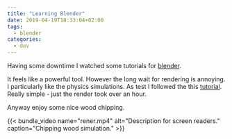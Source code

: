 ```yaml
---
title: "Learning Blender"
date: 2019-04-19T18:33:04+02:00
tags:
  - blender
categories:
  - dev
---
```


Having some downtime I watched some tutorials for [blender](https://www.blender.org).

It feels like a  powerful tool.  However the long wait for rendering is annoying.  
I particularly like the physics simulations.
As test I followed the this [tutorial](https://youtu.be/YFmN7eTNfNw).  Really simple - just the render took over an hour.

Anyway enjoy some nice wood chipping.

{{< bundle_video name="rener.mp4" alt="Description for screen readers." caption="Chipping wood simulation." >}}

<!--more-->
